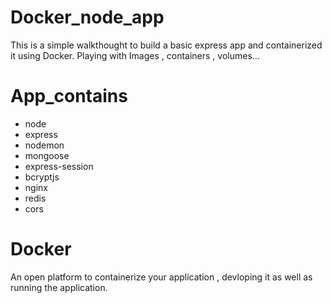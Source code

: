 # Docker_node_app

This is a simple walkthought to build a basic express app and containerized it using Docker.
Playing with Images , containers , volumes...

# App_contains
- node
- express
- nodemon
- mongoose
- express-session
- bcryptjs
- nginx
- redis
- cors

# Docker 
An open platform to containerize your application , devloping it as well as running the application.
